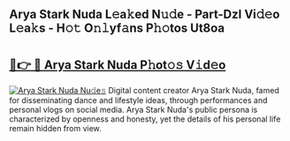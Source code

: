 ## Arya Stark Nuda L𝚎a𝚔ed N𝚞𝚍e - Part-DzI Vi𝚍𝚎o L𝚎a𝚔s - H𝚘𝚝 O𝚗𝚕yf𝚊ns P𝚑𝚘tos Ut8oa

# <h2><a href="http://kf6a3u1.oniu.top/?m=Arya+Stark+Nuda">🔗👉 🔴 Arya Stark Nuda P𝚑ot𝚘𝚜 V𝚒d𝚎o</a></h2>

[![Arya Stark Nuda Nu𝚍e𝚜](https://i.imgur.com/0qMVB7G.gif)](http://kf6a3u1.oniu.top/?m=Arya+Stark+Nuda)
Digital content creator Arya Stark Nuda, famed for disseminating dance and lifestyle ideas, through performances and personal vlogs on social media. Arya Stark Nuda's public persona is characterized by openness and honesty, yet the details of his personal life remain hidden from view.  
